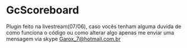 # GcScoreboard

Plugin feito na livestream(07/06), caso vocês tenham alguma duvida de como funciona o código ou como alterar algo apenas me enviar uma mensagem via skype Garox_7@hotmail.com.br
